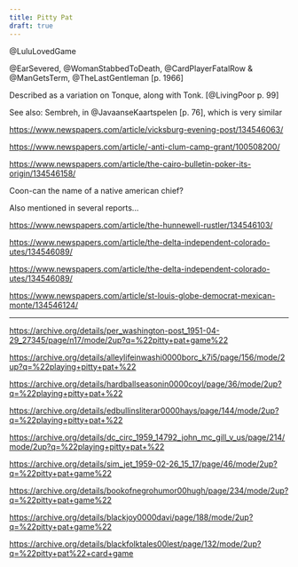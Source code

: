 ```yaml
---
title: Pitty Pat
draft: true
---
```


@LuluLovedGame

@EarSevered, @WomanStabbedToDeath, @CardPlayerFatalRow & @ManGetsTerm, @TheLastGentleman [p. 1966]

Described as a variation on Tonque, along with Tonk. [@LivingPoor p. 99]


See also: Sembreh, in @JavaanseKaartspelen [p. 76], which is very similar

https://www.newspapers.com/article/vicksburg-evening-post/134546063/

https://www.newspapers.com/article/-anti-clum-camp-grant/100508200/

https://www.newspapers.com/article/the-cairo-bulletin-poker-its-origin/134546158/

Coon-can the name of a native american chief?

Also mentioned in several reports...

https://www.newspapers.com/article/the-hunnewell-rustler/134546103/

https://www.newspapers.com/article/the-delta-independent-colorado-utes/134546089/

https://www.newspapers.com/article/the-delta-independent-colorado-utes/134546089/

https://www.newspapers.com/article/st-louis-globe-democrat-mexican-monte/134546124/

---

https://archive.org/details/per_washington-post_1951-04-29_27345/page/n17/mode/2up?q=%22pitty+pat+game%22

https://archive.org/details/alleylifeinwashi0000borc_k7i5/page/156/mode/2up?q=%22playing+pitty+pat+%22

https://archive.org/details/hardballseasonin0000coyl/page/36/mode/2up?q=%22playing+pitty+pat+%22

https://archive.org/details/edbullinsliterar0000hays/page/144/mode/2up?q=%22playing+pitty+pat+%22

https://archive.org/details/dc_circ_1959_14792_john_mc_gill_v_us/page/214/mode/2up?q=%22playing+pitty+pat+%22

https://archive.org/details/sim_jet_1959-02-26_15_17/page/46/mode/2up?q=%22pitty+pat+game%22

https://archive.org/details/bookofnegrohumor00hugh/page/234/mode/2up?q=%22pitty+pat+game%22

https://archive.org/details/blackjoy0000davi/page/188/mode/2up?q=%22pitty+pat+game%22

https://archive.org/details/blackfolktales00lest/page/132/mode/2up?q=%22pitty+pat%22+card+game
